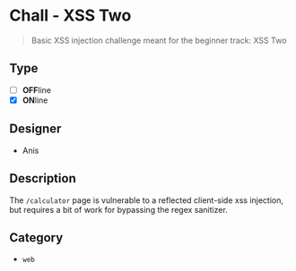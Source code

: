 # Chall - XSS Two

> Basic XSS injection challenge meant for the beginner track: XSS Two

## Type

- [ ] **OFF**line
- [X] **ON**line

## Designer

- Anis

## Description

The `/calculator` page is vulnerable to a reflected client-side xss injection, but requires a bit of work for bypassing 
the regex sanitizer.

## Category

- `web`
